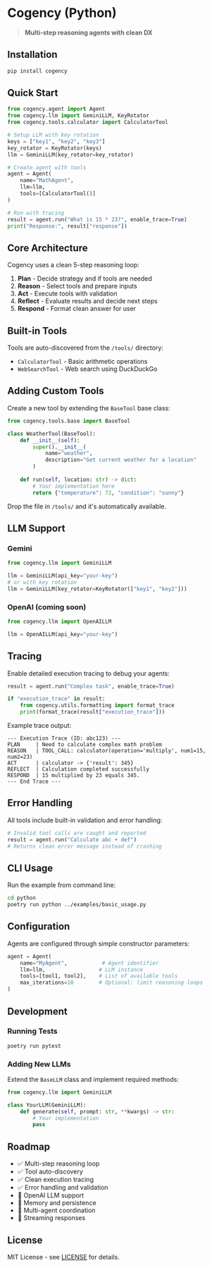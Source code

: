 # Cogency (Python)

> **Multi-step reasoning agents with clean DX**

## Installation

```bash
pip install cogency
```

## Quick Start

```python
from cogency.agent import Agent
from cogency.llm import GeminiLLM, KeyRotator
from cogency.tools.calculator import CalculatorTool

# Setup LLM with key rotation
keys = ["key1", "key2", "key3"]
key_rotator = KeyRotator(keys)
llm = GeminiLLM(key_rotator=key_rotator)

# Create agent with tools
agent = Agent(
    name="MathAgent", 
    llm=llm, 
    tools=[CalculatorTool()]
)

# Run with tracing
result = agent.run("What is 15 * 23?", enable_trace=True)
print("Response:", result["response"])
```

## Core Architecture

Cogency uses a clean 5-step reasoning loop:

1. **Plan** - Decide strategy and if tools are needed
2. **Reason** - Select tools and prepare inputs
3. **Act** - Execute tools with validation
4. **Reflect** - Evaluate results and decide next steps
5. **Respond** - Format clean answer for user

## Built-in Tools

Tools are auto-discovered from the `/tools/` directory:

- `CalculatorTool` - Basic arithmetic operations
- `WebSearchTool` - Web search using DuckDuckGo

## Adding Custom Tools

Create a new tool by extending the `BaseTool` base class:

```python
from cogency.tools.base import BaseTool

class WeatherTool(BaseTool):
    def __init__(self):
        super().__init__(
            name="weather",
            description="Get current weather for a location"
        )
    
    def run(self, location: str) -> dict:
        # Your implementation here
        return {"temperature": 72, "condition": "sunny"}
```

Drop the file in `/tools/` and it's automatically available.

## LLM Support

### Gemini
```python
from cogency.llm import GeminiLLM

llm = GeminiLLM(api_key="your-key")
# or with key rotation
llm = GeminiLLM(key_rotator=KeyRotator(["key1", "key2"]))
```

### OpenAI (coming soon)
```python
from cogency.llm import OpenAILLM

llm = OpenAILLM(api_key="your-key")
```

## Tracing

Enable detailed execution tracing to debug your agents:

```python
result = agent.run("Complex task", enable_trace=True)

if "execution_trace" in result:
    from cogency.utils.formatting import format_trace
    print(format_trace(result["execution_trace"]))
```

Example trace output:
```
--- Execution Trace (ID: abc123) ---
PLAN     | Need to calculate complex math problem
REASON   | TOOL_CALL: calculator(operation='multiply', num1=15, num2=23)
ACT      | calculator -> {'result': 345}
REFLECT  | Calculation completed successfully
RESPOND  | 15 multiplied by 23 equals 345.
--- End Trace ---
```

## Error Handling

All tools include built-in validation and error handling:

```python
# Invalid tool calls are caught and reported
result = agent.run("Calculate abc + def")
# Returns clean error message instead of crashing
```

## CLI Usage

Run the example from command line:

```bash
cd python
poetry run python ../examples/basic_usage.py
```

## Configuration

Agents are configured through simple constructor parameters:

```python
agent = Agent(
    name="MyAgent",           # Agent identifier
    llm=llm,                 # LLM instance
    tools=[tool1, tool2],    # List of available tools
    max_iterations=10        # Optional: limit reasoning loops
)
```

## Development

### Running Tests
```bash
poetry run pytest
```

### Adding New LLMs
Extend the `BaseLLM` class and implement required methods:

```python
from cogency.llm import GeminiLLM

class YourLLM(GeminiLLM):
    def generate(self, prompt: str, **kwargs) -> str:
        # Your implementation
        pass
```

## Roadmap

- ✅ Multi-step reasoning loop
- ✅ Tool auto-discovery
- ✅ Clean execution tracing
- ✅ Error handling and validation
- 🔄 OpenAI LLM support
- 🔄 Memory and persistence
- 🔄 Multi-agent coordination
- 🔄 Streaming responses

## License

MIT License - see [LICENSE](../LICENSE) for details.